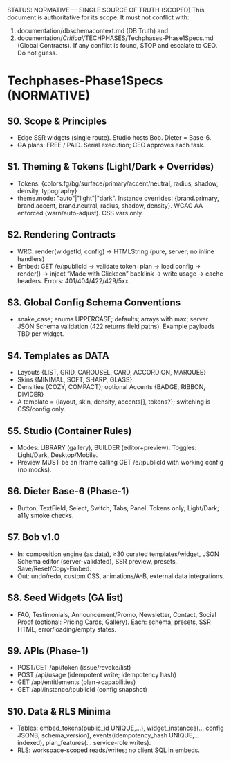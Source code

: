 STATUS: NORMATIVE — SINGLE SOURCE OF TRUTH (SCOPED)
This document is authoritative for its scope. It must not conflict with:
1) documentation/dbschemacontext.md (DB Truth) and
2) documentation/*Critical*/TECHPHASES/Techphases-Phase1Specs.md (Global Contracts).
If any conflict is found, STOP and escalate to CEO. Do not guess.

# Techphases-Phase1Specs (NORMATIVE)
## S0. Scope & Principles
- Edge SSR widgets (single route). Studio hosts Bob. Dieter = Base-6.
- GA plans: FREE / PAID. Serial execution; CEO approves each task.
## S1. Theming & Tokens (Light/Dark + Overrides)
- Tokens: {colors.fg/bg/surface/primary/accent/neutral, radius, shadow, density, typography}
- theme.mode: "auto"|"light"|"dark". Instance overrides: {brand.primary, brand.accent, brand.neutral, radius, shadow, density}. WCAG AA enforced (warn/auto-adjust). CSS vars only.
## S2. Rendering Contracts
- WRC: render(widgetId, config) -> HTMLString (pure, server; no inline handlers)
- Embed: GET /e/:publicId → validate token+plan → load config → render() → inject “Made with Clickeen” backlink → write usage → cache headers. Errors: 401/404/422/429/5xx.
## S3. Global Config Schema Conventions
- snake_case; enums UPPERCASE; defaults; arrays with max; server JSON Schema validation (422 returns field paths). Example payloads TBD per widget.
## S4. Templates as DATA
- Layouts {LIST, GRID, CAROUSEL, CARD, ACCORDION, MARQUEE}
- Skins {MINIMAL, SOFT, SHARP, GLASS}
- Densities {COZY, COMPACT}; optional Accents {BADGE, RIBBON, DIVIDER}
- A template = {layout, skin, density, accents[], tokens?}; switching is CSS/config only.
## S5. Studio (Container Rules)
- Modes: LIBRARY (gallery), BUILDER (editor+preview). Toggles: Light/Dark, Desktop/Mobile.
- Preview MUST be an iframe calling GET /e/:publicId with working config (no mocks).
## S6. Dieter Base-6 (Phase-1)
- Button, TextField, Select, Switch, Tabs, Panel. Tokens only; Light/Dark; a11y smoke checks.
## S7. Bob v1.0
- In: composition engine (as data), ≥30 curated templates/widget, JSON Schema editor (server-validated), SSR preview, presets, Save/Reset/Copy-Embed.
- Out: undo/redo, custom CSS, animations/A-B, external data integrations.
## S8. Seed Widgets (GA list)
- FAQ, Testimonials, Announcement/Promo, Newsletter, Contact, Social Proof (optional: Pricing Cards, Gallery). Each: schema, presets, SSR HTML, error/loading/empty states.
## S9. APIs (Phase-1)
- POST/GET /api/token (issue/revoke/list)
- POST /api/usage (idempotent write; idempotency hash)
- GET /api/entitlements (plan→capabilities)
- GET /api/instance/:publicId (config snapshot)
## S10. Data & RLS Minima
- Tables: embed_tokens(public_id UNIQUE,…), widget_instances(… config JSONB, schema_version), events(idempotency_hash UNIQUE,… indexed), plan_features(… service-role writes).
- RLS: workspace-scoped reads/writes; no client SQL in embeds.

